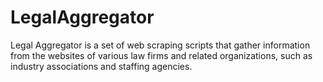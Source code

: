 # LegalAggregator

Legal Aggregator is a set of web scraping scripts that gather information from the websites of various law firms and related organizations, such as industry associations and staffing agencies.
